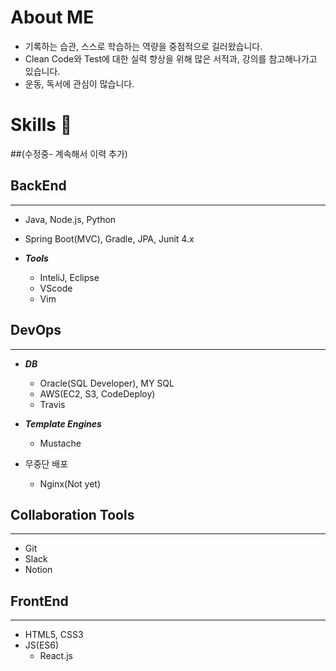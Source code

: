 # About ME
 * 기록하는 습관, 스스로 학습하는 역량을 중점적으로 길러왔습니다.
 * Clean Code와 Test에 대한 실력 향상을 위해 많은 서적과, 강의를 참고해나가고 있습니다.
 * 운동, 독서에 관심이 많습니다.

# Skills 👋


##(수정중- 계속해서 이력 추가)
## BackEnd
***


  * Java, Node.js, Python
  * Spring Boot(MVC), Gradle, JPA, Junit 4.x

  
* ***Tools***
  * InteliJ, Eclipse
  * VScode
  * Vim

## DevOps
***

  * ***DB***
      * Oracle(SQL Developer), MY SQL
      * AWS(EC2, S3, CodeDeploy)
      * Travis
   
  * ***Template Engines***
    * Mustache

  * 무중단 배포
    * Nginx(Not yet)

## Collaboration Tools
***
  * Git
  * Slack
  * Notion
 
 
## FrontEnd
***
* HTML5, CSS3
* JS(ES6)
  * React.js
   




<!--
**thsdimaker/thsdimaker** is a ✨ _special_ ✨ repository because its `README.md` (this file) appears on your GitHub profile.

Here are some ideas to get you started:

- 🔭 I’m currently working on ...
- 🌱 I’m currently learning ...
- 👯 I’m looking to collaborate on ...
- 🤔 I’m looking for help with ...
- 💬 Ask me about ...
- 📫 How to reach me: ...
- 😄 Pronouns: ...
- ⚡ Fun fact: ...
-->
